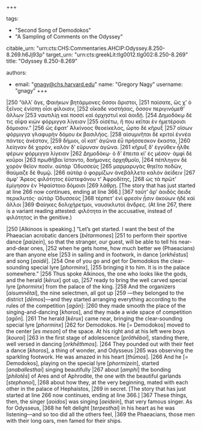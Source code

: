 +++

tags:
- "Second Song of Demodokos"
- "A Sampling of Comments on the Odyssey"

citable_urn: "urn:cts:CHS:Commentaries.AHCIP:Odyssey.8.250-8.269.h6Jj93p"
target_urn: "urn:cts:greekLit:tlg0012.tlg002:8.250-8.269"
title: "Odyssey 8.250-8.269"

authors:
- email: "gnagy@chs.harvard.edu"
  name: "Gregory Nagy"
  username: "gnagy"
+++

<p>|250 “ἀλλ’ ἄγε, Φαιήκων βητάρμονες ὅσσοι ἄριστοι, |251 παίσατε, ὥς χ’ ὁ ξεῖνος ἐνίσπῃ οἷσι φίλοισιν, |252 οἴκαδε νοστήσας, ὅσσον περιγινόμεθ’ ἄλλων |253 ναυτιλίῃ καὶ ποσσὶ καὶ ὀρχηστυῖ καὶ ἀοιδῇ. |254 Δημοδόκῳ δέ τις αἶψα κιὼν φόρμιγγα λίγειαν |255 οἰσέτω, ἥ που κεῖται ἐν ἡμετέροισι δόμοισιν.” |256 ὣς ἔφατ’ Ἀλκίνοος θεοείκελος, ὦρτο δὲ κῆρυξ |257 οἴσων φόρμιγγα γλαφυρὴν δόμου ἐκ βασιλῆος. |258 αἰσυμνῆται δὲ κριτοὶ ἐννέα πάντες ἀνέσταν, |259 δήμιοι, οἳ κατ’ ἀγῶνα ἐῢ πρήσσεσκον ἕκαστα, |260 λείηναν δὲ χορόν, καλὸν δ’ εὔρυναν ἀγῶνα. |261 κῆρυξ δ’ ἐγγύθεν ἦλθε φέρων φόρμιγγα λίγειαν |262 Δημοδόκῳ· ὁ δ’ ἔπειτα κί’ ἐς μέσον· ἀμφὶ δὲ κοῦροι |263 πρωθῆβαι ἵσταντο, δαήμονες ὀρχηθμοῖο, |264 πέπληγον δὲ χορὸν θεῖον ποσίν. αὐτὰρ ᾿Οδυσσεὺς |265 μαρμαρυγὰς θηεῖτο ποδῶν, θαύμαζε δὲ θυμῷ. |266 αὐτὰρ ὁ φορμίζων ἀνεβάλλετο καλὸν ἀείδειν |267 ἀμφ’ Ἄρεος φιλότητος ἐϋστεφάνου τ’ Ἀφροδίτης, |268 ὡς τὰ πρῶτ’ ἐμίγησαν ἐν Ἡφαίστοιο δόμοισι |269 λάθρῃ. [The story that has just started at line 266 now continues, ending at line 366.] |367 ταῦτ’ ἄρ’ ἀοιδὸς ἄειδε περικλυτός· αὐτὰρ Ὀδυσσεὺς |368 τέρπετ’ ἐνὶ φρεσὶν ᾗσιν ἀκούων ἠδὲ καὶ ἄλλοι |369 Φαίηκες δολιχήρετμοι, ναυσικλυτοὶ ἄνδρες. (At line 267, there is a variant reading attested: φιλότητα in the accusative, instead of φιλότητος in the genitive.)</p><p>|250 [Alkinoos is speaking.] “Let’s get started. I want the best of the Phaeacian acrobatic dancers [<em>bētarmones</em>] |251 to perform their sportive dance [<em>paizein</em>], so that the stranger, our guest, will be able to tell his near-and-dear ones, |252 when he gets home, how much better we (Phaeacians) are than anyone else |253 in sailing and in footwork, in dance [<em>orkhēstus</em>] and song [<em>aoidē</em>]. |254 One of you go and get for Demodokos the clear-sounding special lyre [<em>phorminx</em>], |255 bringing it to him. It is in the palace somewhere.” |256 Thus spoke Alkinoos, the one who looks like the gods, and the herald [<em>kērux</em>] got up, |257 ready to bring the well carved special lyre [<em>phorminx</em>] from the palace of the king. |258 And the organizers [<em>aisumnētai</em>], the nine selectmen, all got up |259 —they belonged to the district [<em>dēmos</em>]—and they started arranging everything according to the rules of the competition [<em>agōn</em>]: |260 they made smooth the place of the singing-and-dancing [<em>khoros</em>], and they made a wide space of competition [<em>agōn</em>]. |261 The herald [<em>kērux</em>] came near, bringing the clear-sounding special lyre [<em>phorminx</em>] |262 for Demodokos. He [= Demodokos] moved to the center [<em>es meson</em>] of the space. At his right and at his left were boys [<em>kouroi</em>] |263 in the first stage of adolescence [<em>prōthēboi</em>], standing there, well versed in dancing [<em>orkhēthmos</em>]. |264 They pounded out with their feet a dance [<em>khoros</em>], a thing of wonder, and Odysseus |265 was observing the sparkling footwork. He was amazed in his heart [<em>thūmos</em>]. |266 And he [= Demodokos], playing on the special lyre [<em>phormizein</em>], started [<em>anaballesthai</em>] singing beautifully |267 about [<em>amphi</em>] the bonding [<em>philotēs</em>] of Ares and of Aphrodite, the one with the beautiful garlands [<em>stephanoi</em>], |268 about how they, at the very beginning, mated with each other in the palace of Hephaistos, |269 in secret. [The story that has just started at line 266 now continues, ending at line 366.] |367 These things, then, the singer [<em>aoidos</em>] was singing [<em>aeidein</em>], that very famous singer. As for Odysseus, |368 he felt delight [<em>terpesthai</em>] in his heart as he was listening—and so too did all the others feel, |369 the Phaeacians, those men with their long oars, men famed for their ships.</p>